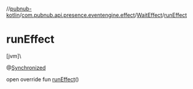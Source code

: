 //[pubnub-kotlin](../../../index.md)/[com.pubnub.api.presence.eventengine.effect](../index.md)/[WaitEffect](index.md)/[runEffect](run-effect.md)

# runEffect

[jvm]\

@[Synchronized](https://kotlinlang.org/api/latest/jvm/stdlib/kotlin.jvm/-synchronized/index.html)

open override fun [runEffect](run-effect.md)()
